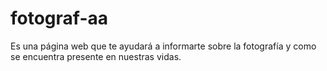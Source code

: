 # fotograf-aa
Es una página web que te ayudará a informarte sobre la fotografía y como se encuentra presente en nuestras vidas.
